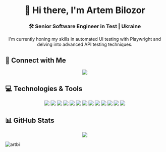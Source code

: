 <h1 align="center">👋 Hi there, I'm Artem Bilozor</h1>
<h3 align="center">🛠️ Senior Software Engineer in Test | Ukraine</h3>

<p align="center">
I'm currently honing my skills in automated UI testing with Playwright and delving into advanced API testing techniques.
</p>

## 🤝 Connect with Me

<p align="center">
  <a href="https://www.linkedin.com/in/artem-bilozor/">
    <img src="https://img.shields.io/badge/LinkedIn-Artem%20Bilozor-blue?style=flat&logo=linkedin">
  </a>
</p>

## 💻 Technologies & Tools
<p align="center">
  <img src="https://img.shields.io/badge/Java-ED8B00?style=flat&logo=java&logoColor=white">
  <img src="https://img.shields.io/badge/Kotlin-7F52FF?style=flat&logo=kotlin&logoColor=white">
  <img src="https://img.shields.io/badge/Selenium-43B02A?style=flat&logo=selenium&logoColor=white">
  <img src="https://img.shields.io/badge/Playwright-5B2D90?style=flat&logo=MicrosoftEdge&logoColor=white">
  <img src="https://img.shields.io/badge/REST%20Assured-3A82E0?style=flat&logo=swagger&logoColor=white">
  <img src="https://img.shields.io/badge/Appium-663399?style=flat&logo=appium&logoColor=white">
  <img src="https://img.shields.io/badge/Docker-2496ED?style=flat&logo=docker&logoColor=white">
  <img src="https://img.shields.io/badge/Jenkins-D24939?style=flat&logo=jenkins&logoColor=white">
  <img src="https://img.shields.io/badge/GitHub%20Actions-2088FF?style=flat&logo=github-actions&logoColor=white">
  <img src="https://img.shields.io/badge/MySQL-4479A1?style=flat&logo=mysql&logoColor=white">
  <img src="https://img.shields.io/badge/PostgreSQL-4169E1?style=flat&logo=postgresql&logoColor=white">
  <img src="https://img.shields.io/badge/Git-F05032?style=flat&logo=git&logoColor=white">
  <img src="https://img.shields.io/badge/Postman-FF6C37?style=flat&logo=postman&logoColor=white">
</p>

## 📊 GitHub Stats

<p align="center">
  <img src="https://github-readme-stats.vercel.app/api/top-langs/?username=artbi&layout=compact">
</p>

<p align="left"> 
  <img src="https://komarev.com/ghpvc/?username=artbi&label=Profile%20views&color=0e75b6&style=flat" alt="artbi" /> 
</p>
